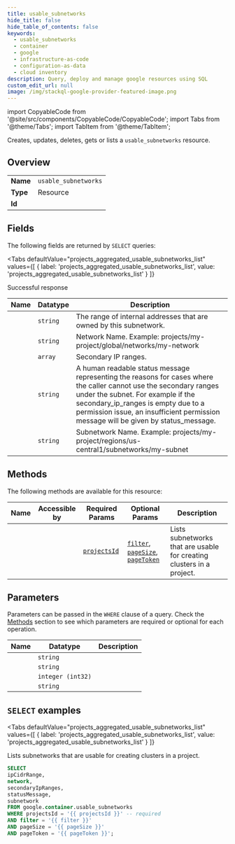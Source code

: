 ```yaml
--- 
title: usable_subnetworks
hide_title: false
hide_table_of_contents: false
keywords:
  - usable_subnetworks
  - container
  - google
  - infrastructure-as-code
  - configuration-as-data
  - cloud inventory
description: Query, deploy and manage google resources using SQL
custom_edit_url: null
image: /img/stackql-google-provider-featured-image.png
---
```


import CopyableCode from '@site/src/components/CopyableCode/CopyableCode';
import Tabs from '@theme/Tabs';
import TabItem from '@theme/TabItem';

Creates, updates, deletes, gets or lists a <code>usable_subnetworks</code> resource.

## Overview
<table><tbody>
<tr><td><b>Name</b></td><td><code>usable_subnetworks</code></td></tr>
<tr><td><b>Type</b></td><td>Resource</td></tr>
<tr><td><b>Id</b></td><td><CopyableCode code="google.container.usable_subnetworks" /></td></tr>
</tbody></table>

## Fields

The following fields are returned by `SELECT` queries:

<Tabs
    defaultValue="projects_aggregated_usable_subnetworks_list"
    values={[
        { label: 'projects_aggregated_usable_subnetworks_list', value: 'projects_aggregated_usable_subnetworks_list' }
    ]}
>
<TabItem value="projects_aggregated_usable_subnetworks_list">

Successful response

<table>
<thead>
    <tr>
    <th>Name</th>
    <th>Datatype</th>
    <th>Description</th>
    </tr>
</thead>
<tbody>
<tr>
    <td><CopyableCode code="ipCidrRange" /></td>
    <td><code>string</code></td>
    <td>The range of internal addresses that are owned by this subnetwork.</td>
</tr>
<tr>
    <td><CopyableCode code="network" /></td>
    <td><code>string</code></td>
    <td>Network Name. Example: projects/my-project/global/networks/my-network</td>
</tr>
<tr>
    <td><CopyableCode code="secondaryIpRanges" /></td>
    <td><code>array</code></td>
    <td>Secondary IP ranges.</td>
</tr>
<tr>
    <td><CopyableCode code="statusMessage" /></td>
    <td><code>string</code></td>
    <td>A human readable status message representing the reasons for cases where the caller cannot use the secondary ranges under the subnet. For example if the secondary_ip_ranges is empty due to a permission issue, an insufficient permission message will be given by status_message.</td>
</tr>
<tr>
    <td><CopyableCode code="subnetwork" /></td>
    <td><code>string</code></td>
    <td>Subnetwork Name. Example: projects/my-project/regions/us-central1/subnetworks/my-subnet</td>
</tr>
</tbody>
</table>
</TabItem>
</Tabs>

## Methods

The following methods are available for this resource:

<table>
<thead>
    <tr>
    <th>Name</th>
    <th>Accessible by</th>
    <th>Required Params</th>
    <th>Optional Params</th>
    <th>Description</th>
    </tr>
</thead>
<tbody>
<tr>
    <td><a href="#projects_aggregated_usable_subnetworks_list"><CopyableCode code="projects_aggregated_usable_subnetworks_list" /></a></td>
    <td><CopyableCode code="select" /></td>
    <td><a href="#parameter-projectsId"><code>projectsId</code></a></td>
    <td><a href="#parameter-filter"><code>filter</code></a>, <a href="#parameter-pageSize"><code>pageSize</code></a>, <a href="#parameter-pageToken"><code>pageToken</code></a></td>
    <td>Lists subnetworks that are usable for creating clusters in a project.</td>
</tr>
</tbody>
</table>

## Parameters

Parameters can be passed in the `WHERE` clause of a query. Check the [Methods](#methods) section to see which parameters are required or optional for each operation.

<table>
<thead>
    <tr>
    <th>Name</th>
    <th>Datatype</th>
    <th>Description</th>
    </tr>
</thead>
<tbody>
<tr id="parameter-projectsId">
    <td><CopyableCode code="projectsId" /></td>
    <td><code>string</code></td>
    <td></td>
</tr>
<tr id="parameter-filter">
    <td><CopyableCode code="filter" /></td>
    <td><code>string</code></td>
    <td></td>
</tr>
<tr id="parameter-pageSize">
    <td><CopyableCode code="pageSize" /></td>
    <td><code>integer (int32)</code></td>
    <td></td>
</tr>
<tr id="parameter-pageToken">
    <td><CopyableCode code="pageToken" /></td>
    <td><code>string</code></td>
    <td></td>
</tr>
</tbody>
</table>

## `SELECT` examples

<Tabs
    defaultValue="projects_aggregated_usable_subnetworks_list"
    values={[
        { label: 'projects_aggregated_usable_subnetworks_list', value: 'projects_aggregated_usable_subnetworks_list' }
    ]}
>
<TabItem value="projects_aggregated_usable_subnetworks_list">

Lists subnetworks that are usable for creating clusters in a project.

```sql
SELECT
ipCidrRange,
network,
secondaryIpRanges,
statusMessage,
subnetwork
FROM google.container.usable_subnetworks
WHERE projectsId = '{{ projectsId }}' -- required
AND filter = '{{ filter }}'
AND pageSize = '{{ pageSize }}'
AND pageToken = '{{ pageToken }}';
```
</TabItem>
</Tabs>
